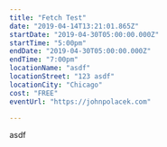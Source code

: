 ```yaml
---
title: "Fetch Test"
date: "2019-04-14T13:21:01.865Z"
startDate: "2019-04-30T05:00:00.000Z"
startTime: "5:00pm"
endDate: "2019-04-30T05:00:00.000Z"
endTime: "7:00pm"
locationName: "asdf"
locationStreet: "123 asdf"
locationCity: "Chicago"
cost: "FREE"
eventUrl: "https://johnpolacek.com"

---
```


asdf

